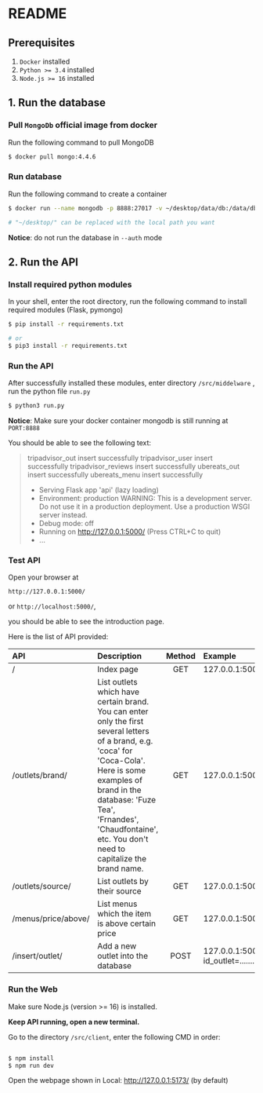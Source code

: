 # README

## Prerequisites

1. `Docker`  installed
2. `Python >= 3.4`  installed
3. `Node.js >= 16` installed


## 1. Run the database

### Pull `MongoDb` official image from docker

Run the following command to pull MongoDB

```bash
$ docker pull mongo:4.4.6
```

### Run database

Run the following command to create a container

```bash
$ docker run --name mongodb -p 8888:27017 -v ~/desktop/data/db:/data/db -d mongo

# "~/desktop/" can be replaced with the local path you want
```

**Notice**:  do not run the database in `--auth` mode



<!-- ### Test connection

> This part does not functioning well at the moment, please skip it! Go to the section Run the API

Run the following command to enter mongo shell

**Notice**: container name `mongo` can be replaced by container id, use `$ docker ps` to inspect container id

```bash
$ docker exec -it mongodb mongo
```

If you see the following text, then the connection is a succeed.

>MongoDB shell version <v4.4.6>
>connecting to: mongodb://127.0.0.1:27017/?compressors=disabled&gssapiServiceName=mongodb
>Implicit session: session { "id" : UUID("4516667f-0417-48b1-8d71-34376fe09bc9") }
>MongoDB server version: 4.4.6
>Welcome to the MongoDB shell.
>
>...

Exit the database

```bash
>> exit
```
 -->


## 2. Run the API

### Install required python modules

In your shell, enter the root directory, run the following command to install required modules (Flask, pymongo)

```bash
$ pip install -r requirements.txt

# or
$ pip3 install -r requirements.txt
```



### Run the API

After successfully installed these modules, enter  directory `/src/middelware` , run the python file `run.py`

```bash
$ python3 run.py
```

**Notice**: Make sure your docker container mongodb is still running at `PORT:8888`

You should be able to see the following text:

> tripadvisor_out insert successfully
> tripadvisor_user insert successfully
> tripadvisor_reviews insert successfully
> ubereats_out insert successfully
> ubereats_menu insert successfully
>
>  * Serving Flask app 'api' (lazy loading)
>  * Environment: production
>    WARNING: This is a development server. Do not use it in a production deployment.
>    Use a production WSGI server instead.
>  * Debug mode: off
>  * Running on http://127.0.0.1:5000/ (Press CTRL+C to quit)
>  * ...



### Test API

Open your browser at 

`http://127.0.0.1:5000/` 

or `http://localhost:5000/`,

 you should be able to see the introduction page.



Here is the list of API provided:

| API                           | Description                                                  | Method | Example                                           |
| :---------------------------- | :----------------------------------------------------------- | :----: | :------------------------------------------------ |
| /                             | Index page                                                   |  GET   | 127.0.0.1:5000/                                   |
| /outlets/brand/<brand name>   | List outlets which have certain brand. You can enter only the first several letters of a brand, e.g. 'coca' for 'Coca-Cola'. Here is some examples of brand in the database: 'Fuze Tea', 'Frnandes', 'Chaudfontaine', etc. You don't need to capitalize the brand name. |  GET   | 127.0.0.1:5000/outlets/brand/fuz                  |
| /outlets/source/<source name> | List outlets by their source                                 |  GET   | 127.0.0.1:5000/outlets/source/ubereats            |
| /menus/price/above/<price>    | List menus which the item is above certain price             |  GET   | 127.0.0.1:5000/menus/price/above/10               |
| /insert/outlet/<data>         | Add a new outlet into the database                           |  POST  | 127.0.0.1:5000/insert/outlet/?id_outlet=......... |


### Run the Web

Make sure Node.js (version >= 16) is installed.

**Keep API running, open a new terminal.**

Go to the directory `/src/client`, enter the following CMD in order:

```bash

$ npm install
$ npm run dev

```

Open the webpage shown in Local:
http://127.0.0.1:5173/ (by default)
